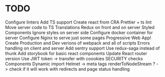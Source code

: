 # TODO
Configure linters
Add TS support
Create react from CRA
Prettier + ts lint
Move server code to TS
Translations
Redux on front and on server
Styled Components
Ignore styles on server side
Configure docker container for server
Configure Nginx to serve just some pages
Progressive Web App!
Create Production and Dev verions of webpack and all of scripts
Errors handling on client and server
Add sentry support
Use redux-saga instead of thunk
Add storybook for basic react components
Update React router version
Use JWT token -> transfer with coookies
SECURITY checks
Components Dynamic import
Helmet -> meta tags
renderToNodeStream ? -> check if it will work with redirects and page status handling
